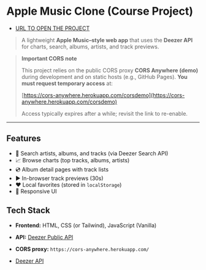 # Apple Music Clone (Course Project)
* [URL TO OPEN THE PROJECT](https://yariyyaroslav.github.io/Final_project_JS)
> A lightweight **Apple Music–style web app** that uses the **Deezer API** for charts, search, albums, artists, and track previews.

> **Important CORS note**
>
> This project relies on the public CORS proxy **CORS Anywhere (demo)** during development and on static hosts (e.g., GitHub Pages). **You must request temporary access** at:
>
> [https://cors-anywhere.herokuapp.com/corsdemo](https://cors-anywhere.herokuapp.com/corsdemo)
>
> Access typically expires after a while; revisit the link to re-enable.

---

## Features

* 🔎 Search artists, albums, and tracks (via Deezer Search API)
* 📈 Browse charts (top tracks, albums, artists)
* 💿 Album detail pages with track lists
* ▶️ In-browser track previews (30s)
* ❤️ Local favorites (stored in `localStorage`)
* 📱 Responsive UI

## Tech Stack

* **Frontend:** HTML, CSS (or Tailwind), JavaScript (Vanilla)
* **API:** [Deezer Public API](https://developers.deezer.com/api)
* **CORS proxy:** `https://cors-anywhere.herokuapp.com/`


* [Deezer API](https://developers.deezer.com/api)
